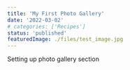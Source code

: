```yaml
---
title: 'My First Photo Gallery'
date: '2022-03-02'
# categories: ['Recipes']
status: 'published'
featuredImage: ./files/test_image.jpg
---
```


Setting up photo gallery section

<!-- excerpt end -->
